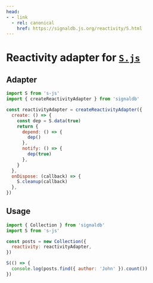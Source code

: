 ```yaml
---
head:
- - link
  - rel: canonical
    href: https://signaldb.js.org/reactivity/S.html
---
```

# Reactivity adapter for [`S.js`](https://github.com/adamhaile/S)

## Adapter

```js
import S from 's-js'
import { createReactivityAdapter } from 'signaldb'

const reactivityAdapter = createReactivityAdapter({
  create: () => {
    const dep = S.data(true)
    return {
      depend: () => {
        dep()
      },
      notify: () => {
        dep(true)
      },
    }
  },
  onDispose: (callback) => {
    S.cleanup(callback)
  },
})
```

## Usage

```js
import { Collection } from 'signaldb'
import S from 's-js'

const posts = new Collection({
  reactivity: reactivityAdapter,
})

S(() => {
  console.log(posts.find({ author: 'John' }).count())
})
```
